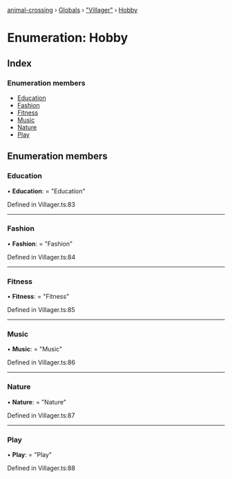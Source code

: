 [animal-crossing](../README.md) › [Globals](../globals.md) › ["Villager"](../modules/_villager_.md) › [Hobby](_villager_.hobby.md)

# Enumeration: Hobby

## Index

### Enumeration members

* [Education](_villager_.hobby.md#education)
* [Fashion](_villager_.hobby.md#fashion)
* [Fitness](_villager_.hobby.md#fitness)
* [Music](_villager_.hobby.md#music)
* [Nature](_villager_.hobby.md#nature)
* [Play](_villager_.hobby.md#play)

## Enumeration members

###  Education

• **Education**: = "Education"

Defined in Villager.ts:83

___

###  Fashion

• **Fashion**: = "Fashion"

Defined in Villager.ts:84

___

###  Fitness

• **Fitness**: = "Fitness"

Defined in Villager.ts:85

___

###  Music

• **Music**: = "Music"

Defined in Villager.ts:86

___

###  Nature

• **Nature**: = "Nature"

Defined in Villager.ts:87

___

###  Play

• **Play**: = "Play"

Defined in Villager.ts:88
